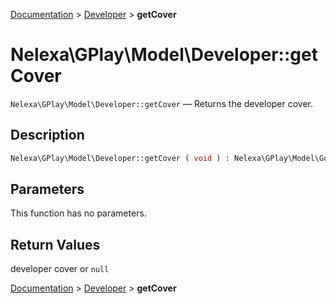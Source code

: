 [Documentation](../../README.md) > [Developer](README.md) > **getCover**

# Nelexa\GPlay\Model\Developer::getCover
`Nelexa\GPlay\Model\Developer::getCover` — Returns the developer cover.

## Description
```php
Nelexa\GPlay\Model\Developer::getCover ( void ) : Nelexa\GPlay\Model\GoogleImage | null
```

## Parameters
This function has no parameters.

## Return Values
developer cover or `null`

[Documentation](../../README.md) > [Developer](README.md) > **getCover**
